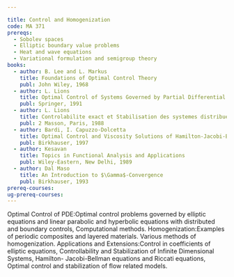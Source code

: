 ```yaml
---

title: Control and Homogenization
code: MA 371
prereqs:
  - Sobolev spaces
  - Elliptic boundary value problems
  - Heat and wave equations
  - Variational formulation and semigroup theory
books:  
  - author: B. Lee and L. Markus
    title: Foundations of Optimal Control Theory
    publ: John Wiley, 1968
  - author: L. Lions
    title: Optimal Control of Systems Governed by Partial Differential Equations
    publ: Springer, 1991
  - author: L. Lions
    title: Controlabilite exact et Stabilisation des systemes distribues, Vol. 1
    publ: 2 Masson, Paris, 1988
  - author: Bardi, I. Capuzzo-Dolcetta  
    title: Optimal Control and Viscosity Solutions of Hamilton-Jacobi-Bellman Equations
    publ: Birkhauser, 1997
  - author: Kesavan
    title: Topics in Functional Analysis and Applications
    publ: Wiley-Eastern, New Delhi, 1989
  - author: Dal Maso 
    title: An Introduction to $\Gamma$-Convergence
    publ: Birkhauser, 1993
prereq-courses: 
ug-prereq-courses: 
---
```


Optimal Control of PDE:Optimal control problems governed by elliptic equations
and linear parabolic and hyperbolic equations with distributed and boundary
controls, Computational methods.
Homogenization:Examples of periodic composites and layered materials. Various
methods of homogenization.
Applications and Extensions:Control in coefficients of elliptic equations,
Controllability and Stabilization of Infinite Dimensional Systems, Hamilton-
Jacobi-Bellman equations and Riccati equations, Optimal control and
stabilization of flow related models.

